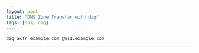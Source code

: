 ```yaml
---
layout: post
title: "DNS Zone Transfer with dig"
tags: [dns, dig]
---
```


```bash
dig axfr example.com @ns1.example.com
```

---

